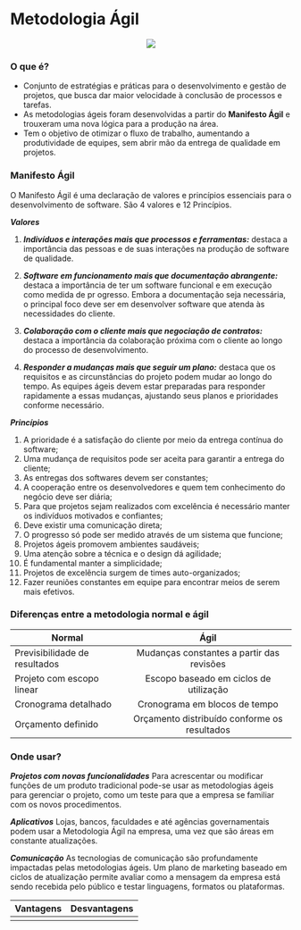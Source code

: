 # Metodologia Ágil

<p align="center"> <img src= "https://kbase.com.br/novo/wp-content/uploads/2023/09/metodos-ageis-02.png"> </p>

### O que é?

- Conjunto de estratégias e práticas para o desenvolvimento e gestão de projetos, que busca dar maior velocidade à conclusão de processos e tarefas.
- As metodologias ágeis foram desenvolvidas a partir do **Manifesto Ágil** e trouxeram uma nova lógica para a produção na área.
- Tem o objetivo de otimizar o fluxo de trabalho, aumentando a produtividade de equipes, sem abrir mão da entrega de qualidade em projetos.

### Manifesto Ágil
O Manifesto Ágil é uma declaração de valores e princípios essenciais para o desenvolvimento de software. São 4 valores e 12 Princípios.

**_Valores_**

1. **_Indivíduos e interações mais que processos e ferramentas:_** destaca a importância das pessoas e de suas interações na produção de software de qualidade. 

2. **_Software em funcionamento mais que documentação abrangente:_** destaca a importância de ter um software funcional e em execução como medida de pr
ogresso. Embora a documentação seja necessária, o principal foco deve ser em desenvolver software que atenda às necessidades do cliente.

3. **_Colaboração com o cliente mais que negociação de contratos:_** destaca a importância da colaboração próxima com o cliente ao longo do processo de desenvolvimento. 

4. **_Responder a mudanças mais que seguir um plano:_** destaca que os requisitos e as circunstâncias do projeto podem mudar ao longo do tempo. As equipes ágeis devem estar preparadas para responder rapidamente a essas mudanças, ajustando seus planos e prioridades conforme necessário.

**_Princípios_**

1. A prioridade é a satisfação do cliente por meio da entrega contínua do software;
2. Uma mudança de requisitos pode ser aceita para garantir a entrega do cliente;
3. As entregas dos softwares devem ser constantes;
4. A cooperação entre os desenvolvedores e quem tem conhecimento do negócio deve ser diária;
5. Para que projetos sejam realizados com excelência é necessário manter os indivíduos motivados e confiantes;
6. Deve existir uma comunicação direta;
7. O progresso só pode ser medido através de um sistema que funcione;
8. Projetos ágeis promovem ambientes saudáveis;
9. Uma atenção sobre a técnica e o design dá agilidade;
10. É fundamental manter a simplicidade;
11. Projetos de excelência surgem de times auto-organizados;
12. Fazer reuniões constantes em equipe para encontrar meios de serem mais efetivos.

### Diferenças entre a metodologia normal e ágil

|**Normal**|**Ágil**|
|-|:-:|
|Previsibilidade de resultados|Mudanças constantes a partir das revisões|
|Projeto com escopo linear|Escopo baseado em ciclos de utilização|
|Cronograma detalhado|Cronograma em blocos de tempo|
|Orçamento definido|Orçamento distribuído conforme os resultados|

### Onde usar?

**_Projetos com novas funcionalidades_**
Para acrescentar ou modificar funções de um produto tradicional pode-se usar as metodologias ágeis para gerenciar o projeto, como um teste para que a empresa se familiar com os novos procedimentos.

**_Aplicativos_**
Lojas, bancos, faculdades e até agências governamentais podem usar a Metodologia Ágil na empresa, uma vez que são áreas em constante atualizações.

**_Comunicação_**
As tecnologias de comunicação são profundamente impactadas pelas metodologias ágeis. Um plano de marketing baseado em ciclos de atualização permite avaliar como a mensagem da empresa está sendo recebida pelo público e testar linguagens, formatos ou plataformas.

|**Vantagens**|**Desvantagens**|
|-|:-:|
|||


